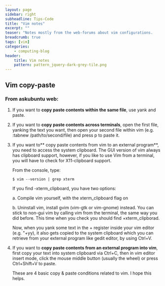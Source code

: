 ```yaml
---
layout: page
sidebar: right
subheadline: Tips-Code
title: "Vim notes"
excerpt: ""
teaser: "Notes mostly from the web-forums about vim configurations.    "
breadcrumb: true
tags: [vim]
categories:
    - computing-blog
header:
    title: Vim notes
    pattern: pattern_jquery-dark-grey-tile.png
---
```



## Vim copy-paste

### From askubuntu web:

1.    If you want to **copy paste contents within the same file**, use yank and paste.

2.    If you want to **copy paste contents across terminals**, open the first file, 
      yanking the text you want, then open your second file within vim 
      (e.g. :tabnew /path/to/second/file) and press p to paste it.

3.    If you want to** copy paste contents from vim to an external program**, you need 
      to access the system clipboard. The GUI version of vim always has clipboard 
      support, however, if you like to use Vim from a terminal, you will have to 
      check for X11-clipboard support.

      From the console, type:
       ```
       $ vim --version | grep xterm
       ```
       
      If you find -xterm_clipboard, you have two options:

       a. Compile vim yourself, with the xterm_clipboard flag on

       b. Uninstall vim, install gvim (vim-gtk or vim-gnome) instead. You can stick to 
          non-gui vim by calling vim from the terminal, the same way you did before. This 
          time when you check you should find +xterm_clipborad.

       Now, when you yank some text in the + register inside your vim editor (e.g. "+yy), 
       it also gets copied to the system clipboard which you can retrieve from your 
       external program like gedit editor, by using Ctrl+V.

4.  If you want to **copy paste contents from an external program into vim**, first copy 
    your text into system clipboard via Ctrl+C, then in vim editor insert mode, click 
    the mouse middle button (usually the wheel) or press Ctrl+Shift+V to paste.

    These are 4 basic copy & paste conditions related to vim. I hope this helps.

